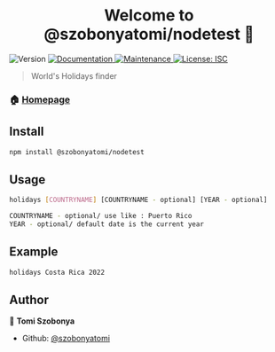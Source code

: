 <h1 align="center">Welcome to @szobonyatomi/nodetest 👋</h1>
<p>
  <img alt="Version" src="https://img.shields.io/badge/version-1.0.1-blue.svg?cacheSeconds=2592000" />
  <a href="https://github.com/szobonyatomi/nodetest#readme" target="_blank">
    <img alt="Documentation" src="https://img.shields.io/badge/documentation-yes-brightgreen.svg" />
  </a>
  <a href="https://github.com/szobonyatomi/nodetest/graphs/commit-activity" target="_blank">
    <img alt="Maintenance" src="https://img.shields.io/badge/Maintained%3F-yes-green.svg" />
  </a>
  <a href="#" target="_blank">
    <img alt="License: ISC" src="https://img.shields.io/github/license/szobonyatomi/@szobonyatomi/nodetest" />
  </a>
</p>

> World's Holidays finder

### 🏠 [Homepage](https://github.com/szobonyatomi/nodetest#readme)

## Install

```sh
npm install @szobonyatomi/nodetest
```

## Usage

```sh
holidays [COUNTRYNAME] [COUNTRYNAME - optional] [YEAR - optional]
```

```sh
COUNTRYNAME - optional/ use like : Puerto Rico
YEAR - optional/ default date is the current year
```

## Example

```sh
holidays Costa Rica 2022
```

## Author

👤 **Tomi Szobonya**

- Github: [@szobonyatomi](https://github.com/szobonyatomi)
